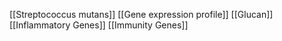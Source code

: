 [[Streptococcus mutans]]
[[Gene expression profile]]
[[Glucan]]
[[Inflammatory Genes]]
[[Immunity Genes]]
